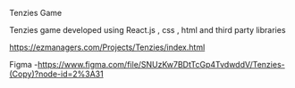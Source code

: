 Tenzies Game

Tenzies game developed using React.js , css , html and third party libraries

https://ezmanagers.com/Projects/Tenzies/index.html

Figma -https://www.figma.com/file/SNUzKw7BDtTcGp4TvdwddV/Tenzies-(Copy)?node-id=2%3A31
